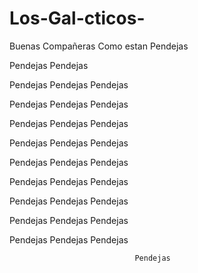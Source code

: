 # Los-Gal-cticos-

Buenas
Compañeras
Como estan
Pendejas

Pendejas
Pendejas

Pendejas
Pendejas
Pendejas

Pendejas
Pendejas
Pendejas

Pendejas
Pendejas
Pendejas

Pendejas
Pendejas
Pendejas

Pendejas
Pendejas
Pendejas

Pendejas
Pendejas
Pendejas

Pendejas
Pendejas
Pendejas

Pendejas
Pendejas
Pendejas

				
Pendejas
Pendejas
Pendejas

								Pendejas
